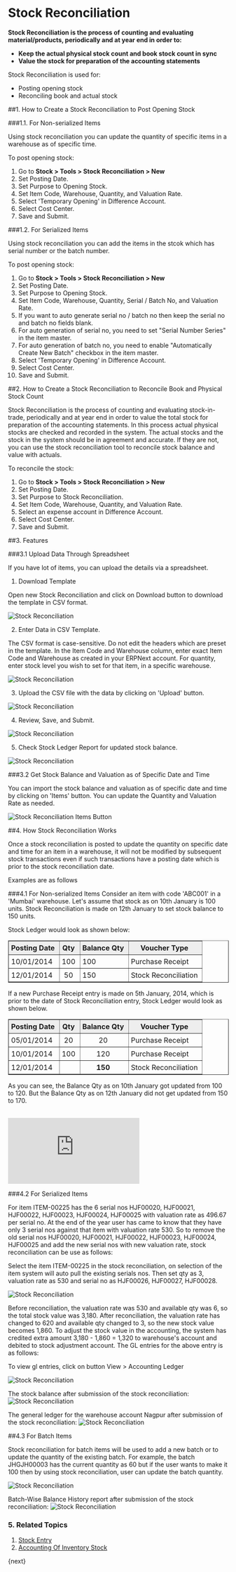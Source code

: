 <!-- add-breadcrumbs -->
# Stock Reconciliation

**Stock Reconciliation is the process of counting and evaluating material/products, periodically and at year end in order to:**

* **Keep the actual physical stock count and book stock count in sync**
* **Value the stock for preparation of the accounting statements**

Stock Reconciliation is used for:

* Posting opening stock
* Reconciling book and actual stock

##1. How to Create a Stock Reconciliation to Post Opening Stock

###1.1. For Non-serialized Items

Using stock reconciliation you can update the quantity of specific items in a warehouse as of specific time.

To post opening stock:

1. Go to **Stock > Tools > Stock Reconciliation > New**
1. Set Posting Date.
1. Set Purpose to Opening Stock.
1. Set Item Code, Warehouse, Quantity, and Valuation Rate.
1. Select 'Temporary Opening' in Difference Account.
1. Select Cost Center.
1. Save and Submit.

###1.2. For Serialized Items

Using stock reconciliation you can add the items in the stcok which has serial number or the batch number.

To post opening stock:

1. Go to **Stock > Tools > Stock Reconciliation > New**
1. Set Posting Date.
1. Set Purpose to Opening Stock.
1. Set Item Code, Warehouse, Quantity, Serial / Batch No, and Valuation Rate.
1. If you want to auto generate serial no / batch no then keep the serial no and batch no fields blank.
1. For auto generation of serial no, you need to set "Serial Number Series" in the item master.
1. For auto generation of batch no, you need to enable "Automatically Create New Batch" checkbox in the item master.
1. Select 'Temporary Opening' in Difference Account.
1. Select Cost Center.
1. Save and Submit.


##2. How to Create a Stock Reconciliation to Reconcile Book and Physical Stock Count

Stock Reconciliation is the process of counting and evaluating stock-in-trade, periodically and at year end in order to value the total stock for preparation of the accounting statements. In this process actual physical stocks are checked and recorded in the system. The actual stocks and the stock in the system should be in agreement and accurate. If they are not, you can use the stock reconciliation tool to reconcile stock balance and value with actuals.

To reconcile the stock:

1. Go to **Stock > Tools > Stock Reconciliation > New**
1. Set Posting Date.
1. Set Purpose to Stock Reconciliation.
1. Set Item Code, Warehouse, Quantity, and Valuation Rate.
1. Select an expense account in Difference Account.
1. Select Cost Center.
1. Save and Submit.

##3. Features

###3.1 Upload Data Through Spreadsheet

If you have lot of items, you can upload the details via a spreadsheet.

1. Download Template

  Open new Stock Reconciliation and click on Download button to download the template in CSV format.

  <img class="screenshot" alt="Stock Reconciliation" src="{{docs_base_url}}/assets/img/setup/stock-recon-1.png">

2. Enter Data in CSV Template.

  The CSV format is case-sensitive. Do not edit the headers which are preset in the template. In the Item Code and Warehouse column, enter exact Item Code and Warehouse as created in your ERPNext account. For quantity, enter stock level you wish to set for that item, in a specific warehouse.

  <img class="screenshot" alt="Stock Reconciliation" src="{{docs_base_url}}/assets/img/setup/stock-reco-data.png">


3. Upload the CSV file with the data by clicking on 'Upload' button.

  <img class="screenshot" alt="Stock Reconciliation" src="{{docs_base_url}}/assets/img/setup/stock-recon-2.png">


4. Review, Save, and Submit.

  <img class="screenshot" alt="Stock Reconciliation" src="{{docs_base_url}}/assets/img/setup/stock-reco-upload.gif">

5. Check Stock Ledger Report for updated stock balance.

  <img class="screenshot" alt="Stock Reconciliation" src="{{docs_base_url}}/assets/img/setup//stock-reco-ledger.png">

###3.2 Get Stock Balance and Valuation as of Specific Date and Time

You can import the stock balance and valuation as of specific date and time by clicking on 'Items' button. You can update the Quantity and Valuation Rate as needed.

<img class="screenshot" alt="Stock Reconciliation Items Button" src="{{docs_base_url}}/assets/img/stock/stock_reconciliation_items_button.gif">

##4. How Stock Reconciliation Works

Once a stock reconciliation is posted to update the quantity on specific date and time for an item in a warehouse, it will not be modified by subsequent stock transactions even if such transactions have a posting date which is prior to the stock reconciliation date.

Examples are as follows

###4.1 For Non-serialized Items
Consider an item with code 'ABC001' in a 'Mumbai' warehouse.
Let's assume that stock as on 10th January is 100 units.
Stock Reconciliation is made on 12th January to set stock balance to 150 units.

Stock Ledger would look as shown below:
<html>
<style>
    td {
    padding:5px 10px 5px 5px;
    };
    img {
    align:center;
    };
	table, th, td {
    border: 1px solid black;
    border-collapse: collapse;
	}
</style>
 <table border="1" cellspacing="0px">
            <tbody>
                <tr align="center" bgcolor="#EEE">
                    <td><b>Posting Date</b>
                    </td>
                    <td><b>Qty</b>
                    </td>
                    <td><b>Balance Qty</b>
                    </td>
                    <td><b>Voucher Type</b>
                    </td>
                </tr>
                <tr>
                    <td>10/01/2014</td>
                    <td align="center">100</td>
                    <td>100&nbsp;</td>
                    <td>Purchase Receipt</td>
                </tr>
                <tr>
                    <td>12/01/2014</td>
                    <td align="center">50</td>
                    <td>150</td>
                    <td>Stock Reconciliation</td>
                </tr>
            </tbody>
        </table>
</html>

If a new Purchase Receipt entry is made on 5th January, 2014, which is prior to the date of Stock Reconciliation entry, Stock Ledger would look as shown below.
<html>
	<table border="1" cellspacing="0px">
        <tbody>
            <tr align="center" bgcolor="#EEE">
                <td><b>Posting Date</b></td>
                <td><b>Qty</b></td>
                <td><b>Balance Qty</b></td>
                <td><b>Voucher Type</b></td>
            </tr>
            <tr>
                <td>05/01/2014</td>
                <td align="center">20</td>
                <td style="text-align: center;">20</td>
                <td>Purchase Receipt</td>
            </tr>
            <tr>
                <td>10/01/2014</td>
                <td align="center">100</td>
                <td style="text-align: center;">120</td>
                <td>Purchase Receipt</td>
            </tr>
            <tr>
                <td>12/01/2014</td>
                <td align="center"><br></td>
                <td style="text-align: center;"><b>150</b></td>
                <td>Stock Reconciliation<br></td>
            </tr>
        </tbody>
	</table>
</html>

As you can see, the Balance Qty as on 10th January got updated from 100 to 120. But the Balance Qty as on 12th January did not get updated from 150 to 170.

<br>

<div class="embed-container">
	<iframe src="https://www.youtube.com/embed/nlHX0ZZ84Lw" frameborder="0" allow="autoplay; encrypted-media" allowfullscreen>
	</iframe>
</div>

###4.2 For Serialized Items

For item ITEM-00225 has the 6 serial nos HJF00020, HJF00021, HJF00022, HJF00023, HJF00024, HJF00025 with valuation rate as 496.67 per serial no. At the end of the year user has came to know that they have only 3 serial nos against that item with valuation rate 530. So to remove the old serial nos HJF00020, HJF00021, HJF00022, HJF00023, HJF00024, HJF00025 and add the new serial nos with new valuation rate, stock reconciliation can be use as follows:

Select the item ITEM-00225 in the stock reconciliation, on selection of the item system will auto pull the existing serials nos. Then set qty as 3, valuation rate as 530 and serial no as HJF00026, HJF00027, HJF00028.


<img class="screenshot" alt="Stock Reconciliation" src="{{docs_base_url}}/assets/img/setup/stock-recon-for-serialized.png">

Before reconciliation, the valuation rate was 530 and available qty was 6, so the total stock value was 3,180. After reconciliation, the valuation rate has changed to 620 and available qty changed to 3, so the new stock value becomes 1,860. To adjust the stock value in the accounting, the system has credited extra amount 3,180 - 1,860 = 1,320 to warehouse's account and debited to stock adjustment account. The GL entries for the above entry is as follows:

To view gl entries, click on button View > Accounting Ledger

<img class="screenshot" alt="Stock Reconciliation" src="{{docs_base_url}}/assets/img/setup/gl_entry_for_serialized_items.png">

The stock balance after submission of the stock reconciliation:
<img class="screenshot" alt="Stock Reconciliation" src="{{docs_base_url}}/assets/img/setup/stock_balance_after_stock_reco_submission.png">

The general ledger for the warehouse account Nagpur after submission of the stock reconciliation:
<img class="screenshot" alt="Stock Reconciliation" src="{{docs_base_url}}/assets/img/setup/general_ledger_after_stock_reco_submission.png">

##4.3 For Batch Items

Stock reconciliation for batch items will be used to add a new batch or to update the quantity of the existing batch. For example, the batch JHGJH00003 has the current quantity as 60 but if the user wants to make it 100 then by using stock reconciliation, user can update the batch quantity.

<img class="screenshot" alt="Stock Reconciliation" src="{{docs_base_url}}/assets/img/setup/for_batch_item_after_stock_reco_submission.png">

Batch-Wise Balance History report after submission of the stock reconciliation:
<img class="screenshot" alt="Stock Reconciliation" src="{{docs_base_url}}/assets/img/setup/batchwise_balance_history_after_stock_reco_submission.png">

### 5. Related Topics
1. [Stock Entry](/docs/user/manual/en/stock/stock-entry)
1. [Accounting Of Inventory Stock](/docs/user/manual/en/stock/accounting-of-inventory-stock)


{next}
